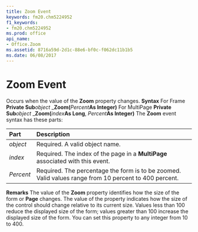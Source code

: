 ```yaml
---
title: Zoom Event
keywords: fm20.chm5224952
f1_keywords:
- fm20.chm5224952
ms.prod: office
api_name:
- Office.Zoom
ms.assetid: 8716a59d-2d1c-88e6-bf0c-f062dc11b1b5
ms.date: 06/08/2017
---
```



# Zoom Event



Occurs when the value of the  **Zoom** property changes.
 **Syntax**
For Frame **Private Sub**_object_ _**Zoom(**_Percent_**As Integer)**
For MultiPage **Private Sub**_object_ _**Zoom(**_index_**As Long**, _Percent_**As Integer)**
The  **Zoom** event syntax has these parts:


|**Part**|**Description**|
|:-----|:-----|
| _object_|Required. A valid object name.|
| _index_|Required. The index of the page in a  **MultiPage** associated with this event.|
| _Percent_|Required. The percentage the form is to be zoomed. Valid values range from 10 percent to 400 percent.|
 **Remarks**
The value of the  **Zoom** property identifies how the size of the form or **Page** changes. The value of the property indicates how the size of the control should change relative to its current size. Values less than 100 reduce the displayed size of the form; values greater than 100 increase the displayed size of the form.
You can set this property to any integer from 10 to 400.

